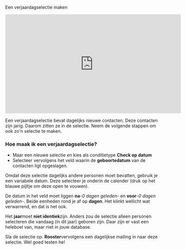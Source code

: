 Een verjaardagselectie maken

<iframe width="560" height="315" src="https://www.youtube.com/embed/HJjtWGa7qtg" frameborder="0" allowfullscreen>  </iframe>

Een verjaardagselectie bevat dagelijks nieuwe contacten. Deze contacten
zijn jarig. Daarom zitten ze in de selectie. Neem de volgende stappen om
ook zo'n selectie te maken.

### Hoe maak ik een verjaardagselectie?

-   Maar een nieuwe selectie en kies als conditietype **Check op datum**
-   Selecteer vervolgens het veld waarin de **geboortedatum** van de
    contacten ligt opgeslagen.

Omdat deze selectie dagelijks andere personen moet bevatten, gebruik je
een variabele datum. Deze selecteer je onderin de calender (druk op het
blauwe pijltje om deze open te vouwen).

De datum in het veld moet liggen **na**-*0 dagen geleden*- en
**voor**-*0 dagen geleden*-. Beide eenheden rond je af op **dagen**. Het
klinkt wellicht wat verwarrend, en dat is het ook.

Het **jaar**moet **niet identiek**zijn. Anders zou de selectie alleen
personen selecteren die vandaag (in dit jaar) geboren zijn. Daar zijn er
vast een heleboel van, maar niet in jouw database.

Sla de selectie op. **Rooster**vervolgens een dagelijkse mailing in naar
deze selectie. Wel goed testen he!
